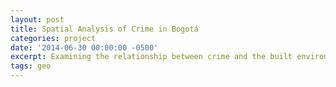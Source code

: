 ```yaml
---
layout: post
title: Spatial Analysis of Crime in Bogotá
categories: project
date: '2014-06-30 00:00:00 -0500'
excerpt: Examining the relationship between crime and the built environment.
tags: geo
---
```

